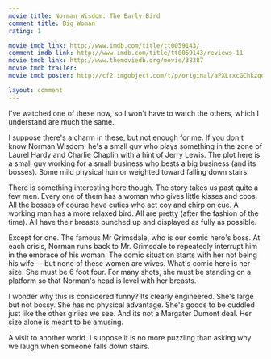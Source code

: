 ```yaml
---
movie title: Norman Wisdom: The Early Bird
comment title: Big Woman
rating: 1

movie imdb link: http://www.imdb.com/title/tt0059143/
comment imdb link: http://www.imdb.com/title/tt0059143/reviews-11
movie tmdb link: http://www.themoviedb.org/movie/38387
movie tmdb trailer: 
movie tmdb poster: http://cf2.imgobject.com/t/p/original/aPXLrxcGChkzqdj4ErPLp2HNUQt.jpg

layout: comment
---
```


I've watched one of these now, so I won't have to watch the others, which I understand are much the same.

I suppose there's a charm in these, but not enough for me. If you don't know Norman Wisdom, he's a small guy who plays something in the zone of Laurel Hardy and Charlie Chaplin with a hint of Jerry Lewis. The plot here is a small guy working for a small business who bests a big business (and its bosses). Some mild physical humor weighted toward falling down stairs.

There is something interesting here though. The story takes us past quite a few men. Every one of them has a woman who gives little kisses and coos. All the bosses of course have cuties who act coy and chirp on cue. A working man has a more relaxed bird. All are pretty (after the fashion of the time). All have their breasts punched up and displayed as fully as possible.

Except for one. The famous Mr Grimsdale, who is our comic hero's boss. At each crisis, Norman runs back to Mr. Grimsdale to repeatedly interrupt him in the embrace of his woman. The comic situation starts with her not being his wife -- but none of these women are wives. What's comic here is her size. She must be 6 foot four. For many shots, she must be standing on a platform so that Norman's head is level with her breasts.

I wonder why this is considered funny? Its clearly engineered. She's large but not bossy. She has no physical advantage. She's goods to be cuddled just like the other girlies we see. And its not a Margater Dumont deal. Her size alone is meant to be amusing.

A visit to another world. I suppose it is no more puzzling than asking why we laugh when someone falls down stairs.